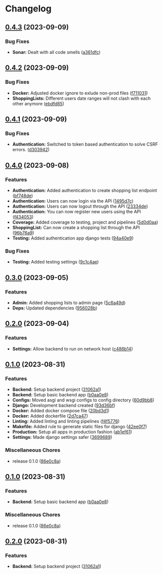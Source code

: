# Changelog

## [0.4.3](https://github.com/Evanlab02/ShoppingListApp/compare/shopping-app-backend-v0.4.2...shopping-app-backend-v0.4.3) (2023-09-09)


### Bug Fixes

* **Sonar:** Dealt with all code smells ([a361dfc](https://github.com/Evanlab02/ShoppingListApp/commit/a361dfcb1e4d0571b5568f1ef1f73753a80ae372))

## [0.4.2](https://github.com/Evanlab02/ShoppingListApp/compare/shopping-app-backend-v0.4.1...shopping-app-backend-v0.4.2) (2023-09-09)


### Bug Fixes

* **Docker:** Adjusted docker ignore to exlude non-prod files ([f711031](https://github.com/Evanlab02/ShoppingListApp/commit/f711031823372ecd91d79c9024c504eec3d062b0))
* **ShoppingLists:** Different users date ranges will not clash with each other anymore ([ebdfd85](https://github.com/Evanlab02/ShoppingListApp/commit/ebdfd85e5e05cabce65c61d75baa56710658e26c))

## [0.4.1](https://github.com/Evanlab02/ShoppingListApp/compare/shopping-app-backend-v0.4.0...shopping-app-backend-v0.4.1) (2023-09-09)


### Bug Fixes

* **Authentication:** Switched to token based authentication to solve CSRF errors. ([d303942](https://github.com/Evanlab02/ShoppingListApp/commit/d303942a1f2024e52194adb4761ad09d82064d41))

## [0.4.0](https://github.com/Evanlab02/ShoppingListApp/compare/shopping-app-backend-v0.3.0...shopping-app-backend-v0.4.0) (2023-09-08)


### Features

* **Authentication:** Added authentication to create shopping list endpoint ([bf748de](https://github.com/Evanlab02/ShoppingListApp/commit/bf748de26759af3ba436d3ddaa48c83b1ee47d78))
* **Authentication:** Users can now login via the API ([1495d7c](https://github.com/Evanlab02/ShoppingListApp/commit/1495d7cd0f6b421c252450362544055329f59961))
* **Authentication:** Users can now logout through the API ([23334de](https://github.com/Evanlab02/ShoppingListApp/commit/23334de5931394d8bf6004a82d6a3ac2db77b88a))
* **Authentication:** You can now register new users using the API ([f434053](https://github.com/Evanlab02/ShoppingListApp/commit/f43405316ff3050f1f415369fec9c53c6b29f8a5))
* **Coverage:** Added coverage to testing, project and pipelines ([5d0d0aa](https://github.com/Evanlab02/ShoppingListApp/commit/5d0d0aa3c705348c597d9a91e6b1533eefca2518))
* **ShoppingList:** Can now create a shopping list through the API ([96b76a9](https://github.com/Evanlab02/ShoppingListApp/commit/96b76a904f39e2f4c63def8a497108cbde325146))
* **Testing:** Added authentication app django tests ([94a40e9](https://github.com/Evanlab02/ShoppingListApp/commit/94a40e9139ddbd195074f18e4611cd4c44b4eb66))


### Bug Fixes

* **Testing:** Added testing settings ([9c1c4ae](https://github.com/Evanlab02/ShoppingListApp/commit/9c1c4aea1b2ffe9c72eb49c606ce960314ed13ba))

## [0.3.0](https://github.com/Evanlab02/ShoppingListApp/compare/shopping-app-backend-v0.2.0...shopping-app-backend-v0.3.0) (2023-09-05)


### Features

* **Admin:** Added shopping lists to admin page ([5c6a49d](https://github.com/Evanlab02/ShoppingListApp/commit/5c6a49d5c00a8497d3a13861c1f7ea7a251670cc))
* **Deps:** Updated dependencies ([956028b](https://github.com/Evanlab02/ShoppingListApp/commit/956028b48db962be6d701a2b3d29db409691a3d9))

## [0.2.0](https://github.com/Evanlab02/ShoppingListApp/compare/shopping-app-backend-v0.1.0...shopping-app-backend-v0.2.0) (2023-09-04)


### Features

* **Settings:** Allow backend to run on network host ([c486b14](https://github.com/Evanlab02/ShoppingListApp/commit/c486b14e8b52323ec4190ebdd563537ad32a46ee))

## [0.1.0](https://github.com/Evanlab02/ShoppingListApp/compare/shopping-app-backend-v0.1.0...shopping-app-backend-v0.1.0) (2023-08-31)


### Features

* **Backend:** Setup backend project ([31062a1](https://github.com/Evanlab02/ShoppingListApp/commit/31062a197d7370e57b50fa6355ca24a7f6dc118e))
* **Backend:** Setup basic backend app ([b0aa0e8](https://github.com/Evanlab02/ShoppingListApp/commit/b0aa0e80d5a907cdfcfa16d1a26c60d02c414512))
* **Configs:** Moved asgi and wsgi configs to config directory ([60d9bb8](https://github.com/Evanlab02/ShoppingListApp/commit/60d9bb8f219b1ea22731a62e6eb8e5a691f72c7d))
* **Django:** Development backend created ([93d36bf](https://github.com/Evanlab02/ShoppingListApp/commit/93d36bf46e18156b2c24dff79168cef80d2e3ac1))
* **Docker:** Added docker compose file ([20bd3d1](https://github.com/Evanlab02/ShoppingListApp/commit/20bd3d1a4c4fce7774aa04f1c833a6f6a07bf3fe))
* **Docker:** Added dockerfile ([2d7ca47](https://github.com/Evanlab02/ShoppingListApp/commit/2d7ca47fecce4eda015e40c8fb550a8d497e5b60))
* **Linting:** Added linting and linting pipelines ([f4f5776](https://github.com/Evanlab02/ShoppingListApp/commit/f4f57767f04e6afa1ec1b118c893bf174259e863))
* **Makefile:** Added rule to generate static files for django ([42ee0f7](https://github.com/Evanlab02/ShoppingListApp/commit/42ee0f7e9ddb33bfe2cf019ff729860b9c0839e0))
* **Production:** Setup all apps in production fashion ([ab1ef61](https://github.com/Evanlab02/ShoppingListApp/commit/ab1ef61f1fc5fdda69a09ae52b83b4625b23cacf))
* **Settings:** Made django settings safer ([3699689](https://github.com/Evanlab02/ShoppingListApp/commit/36996892589c0eb9fe4d580d85e18fc907dec63a))


### Miscellaneous Chores

* release 0.1.0 ([86e0c8a](https://github.com/Evanlab02/ShoppingListApp/commit/86e0c8af757fbdd691f1742edd3e7670c6f87d31))

## [0.1.0](https://github.com/Evanlab02/ShoppingListApp/compare/v0.2.0...v0.1.0) (2023-08-31)


### Features

* **Backend:** Setup basic backend app ([b0aa0e8](https://github.com/Evanlab02/ShoppingListApp/commit/b0aa0e80d5a907cdfcfa16d1a26c60d02c414512))


### Miscellaneous Chores

* release 0.1.0 ([86e0c8a](https://github.com/Evanlab02/ShoppingListApp/commit/86e0c8af757fbdd691f1742edd3e7670c6f87d31))

## [0.2.0](https://github.com/Evanlab02/ShoppingListApp/compare/v0.1.0...v0.2.0) (2023-08-31)


### Features

* **Backend:** Setup backend project ([31062a1](https://github.com/Evanlab02/ShoppingListApp/commit/31062a197d7370e57b50fa6355ca24a7f6dc118e))
